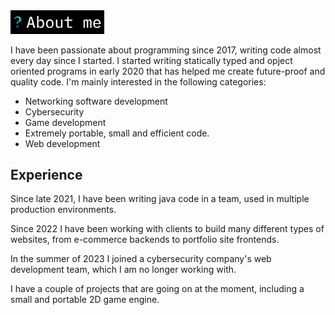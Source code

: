 <img src="https://raw.githubusercontent.com/matthewraaff/matthewraaff/master/about_me.png" alt="About me" width="150"/>

I have been passionate about programming since 2017, writing code almost every day since I started. I started writing statically typed and opject oriented programs in early 2020 that has helped me create future-proof and quality code. I'm mainly interested in the following categories:
 - Networking software development
 - Cybersecurity
 - Game development
 - Extremely portable, small and efficient code. 
 - Web development

## Experience
Since late 2021, I have been writing java code in a team, used in multiple production environments.

Since 2022 I have been working with clients to build many different types of websites, from e-commerce backends to portfolio site frontends.

In the summer of 2023 I joined a cybersecurity company's web development team, which I am no longer working with.

I have a couple of projects that are going on at the moment, including a small and portable 2D game engine.
